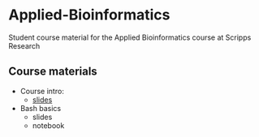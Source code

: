# Applied-Bioinformatics
Student course material for the Applied Bioinformatics course at Scripps Research

## Course materials

* Course intro: 
   * [slides](https://docs.google.com/presentation/d/1B8mOhQOvRb7aK2-l8y5oEoz9bmhj8zg7KY-tuXVWwOo)
* Bash basics
   * slides
   * notebook
